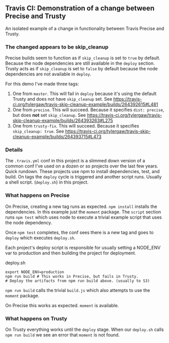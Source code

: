 ## Travis CI: Demonstration of a change between Precise and Trusty

An isolated example of a change in functionality between Travis Precise and Trusty.

### The changed appears to be skip_cleanup

Precise builds seem to function as if `skip_cleanup` is set to `true` by default. Because the node dependencies are still available in the `deploy` section. Trusty acts as if `skip_cleanup` is set to `false` by default because the node dependencies are not available in `deploy`.

For this demo I've made three tags:

1. One from `master`. This will fail in `deploy` because it's using the default Trusty and does not have `skip_cleanup` set. See https://travis-ci.org/tylergaw/travis-skip-cleanup-example/builds/264392615#L481
2. One from `precise`. This will succeed. Because it specifies `dist: precise`, but does **not** set `skip_cleanup`. See https://travis-ci.org/tylergaw/travis-skip-cleanup-example/builds/264393263#L275
3. One from `trusty-fix`. This will succeed. Because it specifies `skip_cleanup: true`. See https://travis-ci.org/tylergaw/travis-skip-cleanup-example/builds/264393715#L473

### Details

The `.travis.yml` conf in this project is a slimmed down version of a common conf I've used on a dozen or so projects over the last few years. Quick rundown. These projects use npm to install dependencies, test, and build. On tags the `deploy` cycle is triggered and another script runs. Usually a shell script. (`deploy.sh`) in this project.

### What happens on Precise

On Precise, creating a new tag runs as expected. `npm install` installs the dependencies. In this example just the `moment` package. The `script` section runs `npm test` which uses node to execute a trivial example script that uses the node dependency.

Once `npm test` completes, the conf sees there is a new tag and goes to `deploy` which executes `deploy.sh`.

Each project's deploy script is responsible for usually setting a NODE_ENV var to production and then building the project for deployment.

deploy.sh
```
export NODE_ENV=production
npm run build # This works in Precise, but fails in Trusty.
# Deploy the artifacts from npm run build above. (usually to S3)
```

`npm run build` calls the trivial `build.js` which also attempts to use the `moment` package.

On Precise this works as expected. `moment` is available.

### What happens on Trusty

On Trusty everything works until the `deploy` stage. When our `deploy.sh` calls `npm run build` we see an error that `moment` is not found.
